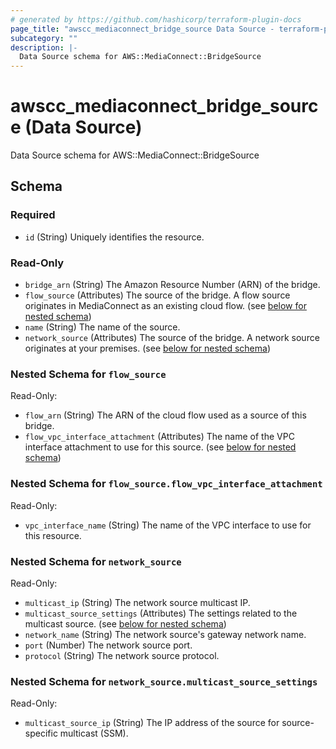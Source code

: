 ```yaml
---
# generated by https://github.com/hashicorp/terraform-plugin-docs
page_title: "awscc_mediaconnect_bridge_source Data Source - terraform-provider-awscc"
subcategory: ""
description: |-
  Data Source schema for AWS::MediaConnect::BridgeSource
---
```


# awscc_mediaconnect_bridge_source (Data Source)

Data Source schema for AWS::MediaConnect::BridgeSource



<!-- schema generated by tfplugindocs -->
## Schema

### Required

- `id` (String) Uniquely identifies the resource.

### Read-Only

- `bridge_arn` (String) The Amazon Resource Number (ARN) of the bridge.
- `flow_source` (Attributes) The source of the bridge. A flow source originates in MediaConnect as an existing cloud flow. (see [below for nested schema](#nestedatt--flow_source))
- `name` (String) The name of the source.
- `network_source` (Attributes) The source of the bridge. A network source originates at your premises. (see [below for nested schema](#nestedatt--network_source))

<a id="nestedatt--flow_source"></a>
### Nested Schema for `flow_source`

Read-Only:

- `flow_arn` (String) The ARN of the cloud flow used as a source of this bridge.
- `flow_vpc_interface_attachment` (Attributes) The name of the VPC interface attachment to use for this source. (see [below for nested schema](#nestedatt--flow_source--flow_vpc_interface_attachment))

<a id="nestedatt--flow_source--flow_vpc_interface_attachment"></a>
### Nested Schema for `flow_source.flow_vpc_interface_attachment`

Read-Only:

- `vpc_interface_name` (String) The name of the VPC interface to use for this resource.



<a id="nestedatt--network_source"></a>
### Nested Schema for `network_source`

Read-Only:

- `multicast_ip` (String) The network source multicast IP.
- `multicast_source_settings` (Attributes) The settings related to the multicast source. (see [below for nested schema](#nestedatt--network_source--multicast_source_settings))
- `network_name` (String) The network source's gateway network name.
- `port` (Number) The network source port.
- `protocol` (String) The network source protocol.

<a id="nestedatt--network_source--multicast_source_settings"></a>
### Nested Schema for `network_source.multicast_source_settings`

Read-Only:

- `multicast_source_ip` (String) The IP address of the source for source-specific multicast (SSM).
